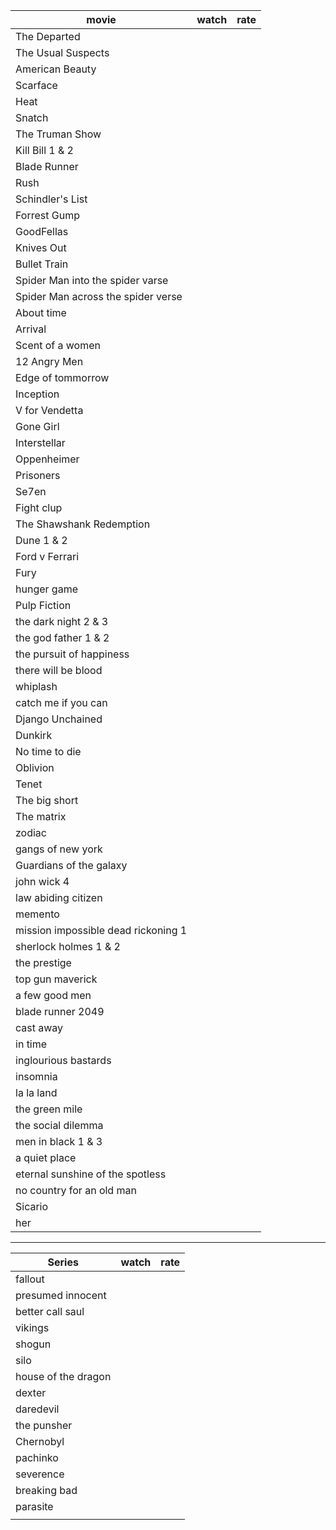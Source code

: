 
| movie                               | watch | rate |
| ----------------------------------- | ----- | ---- |
| The Departed                        |       |      |
| The Usual Suspects                  |       |      |
| American Beauty                     |       |      |
| Scarface                            |       |      |
| Heat                                |       |      |
| Snatch                              |       |      |
| The Truman Show                     |       |      |
| Kill Bill 1 & 2                     |       |      |
| Blade Runner                        |       |      |
| Rush                                |       |      |
| Schindler's List                    |       |      |
| Forrest Gump                        |       |      |
| GoodFellas                          |       |      |
| Knives Out                          |       |      |
| Bullet Train                        |       |      |
| Spider Man into the spider varse    |       |      |
| Spider Man across the spider verse  |       |      |
| About time                          |       |      |
| Arrival                             |       |      |
| Scent of a women                    |       |      |
| 12 Angry Men                        |       |      |
| Edge of tommorrow                   |       |      |
| Inception                           |       |      |
| V for Vendetta                      |       |      |
| Gone Girl                           |       |      |
| Interstellar                        |       |      |
| Oppenheimer                         |       |      |
| Prisoners                           |       |      |
| Se7en                               |       |      |
| Fight clup                          |       |      |
| The Shawshank Redemption            |       |      |
| Dune 1 & 2                          |       |      |
| Ford v Ferrari                      |       |      |
| Fury                                |       |      |
| hunger game                         |       |      |
| Pulp Fiction                        |       |      |
| the dark night 2 & 3                |       |      |
| the god father 1 & 2                |       |      |
| the pursuit of happiness            |       |      |
| there will be blood                 |       |      |
| whiplash                            |       |      |
| catch me if you can                 |       |      |
| Django Unchained                    |       |      |
| Dunkirk                             |       |      |
| No time to die                      |       |      |
| Oblivion                            |       |      |
| Tenet                               |       |      |
| The big short                       |       |      |
| The matrix                          |       |      |
| zodiac                              |       |      |
| gangs of new york                   |       |      |
| Guardians of the galaxy             |       |      |
| john wick 4                         |       |      |
| law abiding citizen                 |       |      |
| memento                             |       |      |
| mission impossible dead rickoning 1 |       |      |
| sherlock holmes 1 & 2               |       |      |
| the prestige                        |       |      |
| top gun maverick                    |       |      |
| a few good men                      |       |      |
| blade runner 2049                   |       |      |
| cast away                           |       |      |
| in time                             |       |      |
| inglourious bastards                |       |      |
| insomnia                            |       |      |
| la la land                          |       |      |
| the green mile                      |       |      |
| the social dilemma                  |       |      |
| men in black 1 & 3                  |       |      |
| a quiet place                       |       |      |
| eternal sunshine of the spotless    |       |      |
| no country for an old man           |       |      |
| Sicario                             |       |      |
| her                                 |       |      |

---

| Series              | watch | rate |
| ------------------- | ----- | ---- |
| fallout             |       |      |
| presumed innocent   |       |      |
| better call saul    |       |      |
| vikings             |       |      |
| shogun              |       |      |
| silo                |       |      |
| house of the dragon |       |      |
| dexter              |       |      |
| daredevil           |       |      |
| the punsher         |       |      |
| Chernobyl           |       |      |
| pachinko            |       |      |
| severence           |       |      |
| breaking bad        |       |      |
| parasite            |       |      |
|                     |       |      |



